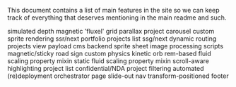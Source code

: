 This document contains a list of main features in the site so we can keep track of everything that deserves mentioning in the main readme and such.

simulated depth magnetic 'fluxel' grid
parallax project carousel
custom sprite rendering
ssr/next portfolio projects list
ssg/next dynamic routing projects view
payload cms backend
sprite sheet image processing scripts
magnetic/sticky road sign
custom physics kinetic orb
rem-based fluid scaling property mixin
static fluid scaling property mixin
scroll-aware highlighting project list
confidential/NDA project filtering
automated (re)deployment orchestrator
page slide-out nav
transform-positioned footer